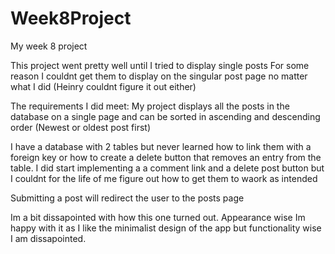 # Week8Project
My week 8 project

This project went pretty well until I tried to display single posts
For some reason I couldnt get them to display on the singular post page no matter what I did (Heinry couldnt figure it out either)

The requirements I did meet: My project displays all the posts in the database on a single page and can be sorted in ascending and descending order (Newest or oldest post first)

I have a database with 2 tables but never learned how to link them with a foreign key or how to create a delete button that removes an entry from the table. I did start implementing a a comment link and a delete post button but I couldnt for the life of me figure out how to get them to waork as intended

Submitting a post will redirect the user to the posts page

Im a bit dissapointed with how this one turned out. Appearance wise Im happy with it as I like the minimalist design of the app but functionality wise I am dissapointed.
